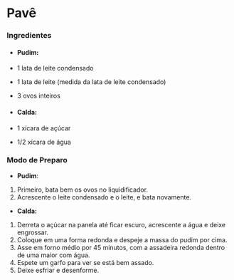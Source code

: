 # Pavê

### Ingredientes

- #### Pudim:

- 1 lata de leite condensado

- 1 lata de leite (medida da lata de leite condensado)

- 3 ovos inteiros

- #### Calda:

- 1 xícara de açúcar

- 1/2 xícara de água

### Modo de Preparo

- **Pudim**:

1. Primeiro, bata bem os ovos no liquidificador.
2. Acrescente o leite condensado e o leite, e bata novamente.

- **Calda:**

1. Derreta o açúcar na panela até ficar escuro, acrescente a água e deixe engrossar.
2. Coloque em uma forma redonda e despeje a massa do pudim por cima.
3. Asse em forno médio por 45 minutos, com a assadeira redonda dentro de uma maior com água.
4. Espete um garfo para ver se está bem assado.
5. Deixe esfriar e desenforme.

